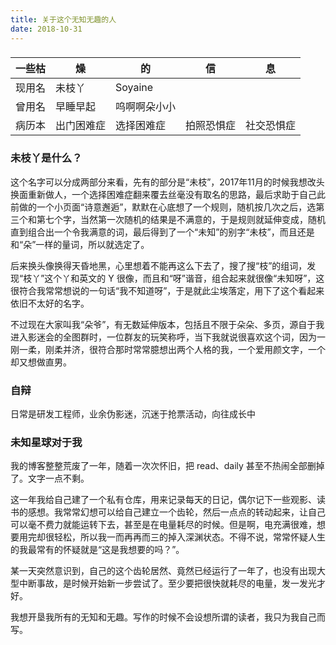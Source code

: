 ```yaml
---
title: 关于这个无知无趣的人
date: 2018-10-31
---
```


### 
一些枯 | 燥 | 的 | 信 | 息 |
-----|----|----|----|---
现用名 | 未枝丫 | Soyaine | |
曾用名 | 早睡早起 | 呜啊啊朵小小 |  |
病历本 | 出门困难症 | 选择困难症 | 拍照恐惧症 | 社交恐惧症

### 未枝丫是什么？
这个名字可以分成两部分来看，先有的部分是“未枝”，2017年11月的时候我想改头换面重新做人，一个选择困难症翻来覆去丝毫没有取名的思路，最后求助于自己此前做的一个小页面“诗意邂逅”，默默在心底想了一个规则，随机按几次之后，选第三个和第七个字，当然第一次随机的结果是不满意的，于是规则就延伸变成，随机直到组合出一个令我满意的词，最后得到了一个“未知”的别字“未枝”，而且还是和“朵”一样的量词，所以就选定了。

后来换头像换得天昏地黑，心里想着不能再这么下去了，搜了搜“枝”的组词，发现“枝丫”这个丫和英文的 Y 很像，而且和“呀”谐音，组合起来就很像“未知呀”，这很符合我常常想说的一句话“我不知道呀”，于是就此尘埃落定，用下了这个看起来依旧不太好的名字。

不过现在大家叫我“朵爷”，有无数延伸版本，包括且不限于朵朵、多页，源自于我进入影迷会的全图群时，一位群友的玩笑称呼，当下我就说很喜欢这个词，因为一刚一柔，刚柔并济，很符合那时常常臆想出两个人格的我，一个爱用颜文字，一个却又想做直男。

### 自辩
日常是研发工程师，业余伪影迷，沉迷于抢票活动，向往成长中

### 未知星球对于我
我的博客整整荒废了一年，随着一次次怀旧，把 read、daily 甚至不热闹全部删掉了。文字一点不剩。

这一年我给自己建了一个私有仓库，用来记录每天的日记，偶尔记下一些观影、读书的感想。我常常幻想可以给自己建立一个齿轮，然后一点点的转动起来，让自己可以毫不费力就能运转下去，甚至是在电量耗尽的时候。但是啊，电充满很难，想要用完却很轻松，所以我一而再再而三的掉入深渊状态。不得不说，常常怀疑人生的我最常有的怀疑就是“这是我想要的吗？”。

某一天突然意识到，自己的这个齿轮居然、竟然已经运行了一年了，也没有出现大型中断事故，是时候开始新一步尝试了。至少要把很快就耗尽的电量，发一发光才好。

我想开垦我所有的无知和无趣。写作的时候不会设想所谓的读者，我只为我自己而写。
